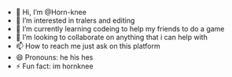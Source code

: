 - 👋 Hi, I’m @Horn-knee
- 👀 I’m interested in tralers and editing
- 🌱 I’m currently learning codeing to help my friends to do a game
- 💞️ I’m looking to collaborate on anything that i can help with
- 📫 How to reach me just ask on this platform
- 😄 Pronouns: he his hes
- ⚡ Fun fact: im hornknee

<!---
Horn-knee/Horn-knee is a ✨ special ✨ repository because its `README.md` (this file) appears on your GitHub profile.
You can click the Preview link to take a look at your changes.
--->
